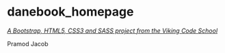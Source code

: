 # danebook_homepage

*[A Bootstrap, HTML5, CSS3 and SASS project from the Viking Code School](http://www.vikingcodeschool.com)*

Pramod Jacob

